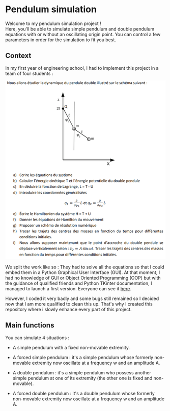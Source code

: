 # Pendulum simulation

Welcome to my pendulum simulation project !  
Here, you'll be able to simulate simple pendulum and double pendulum equations with or without an oscillating origin point. You can control a few parameters in order for the simulation to fit you best.
## Context

In my first year of engineering school, I had to implement this project in a team of four students :

 ![Image of the exercise](image/subject.png)

We split the work like so :
They had to solve all the equations so that I could embed them in a Python Graphical User Interface (GUI).
At that moment, I had no knowledge of GUI or Object Oriented Programming (OOP) but with the guidance of qualified friends and Python TKinter documentation, I managed to launch a first version. Everyone can see it [here](https://github.com/KIMOUGINOT/PMI).

However, I coded it very badly and some bugs still remained so I decided now that I am more qualified to clean this up. That's why I created this repository where i slowly enhance every part of this project.

## Main functions


You can simulate 4 situations :

- A simple pendulum with a fixed non-movable extremity.

- A forced simple pendulum : it's a simple pendulum whose formerly non-movable extremity now oscillate at a frequency w and an amplitude A.

- A double pendulum : it's a simple pendulum who possess another simple pendulum at one of its extremity (the other one is fixed and non-movable).

- A forced double pendulum : it's a double pendulum whose formerly non-movable extremity now oscillate at a frequency w and an amplitude A.
